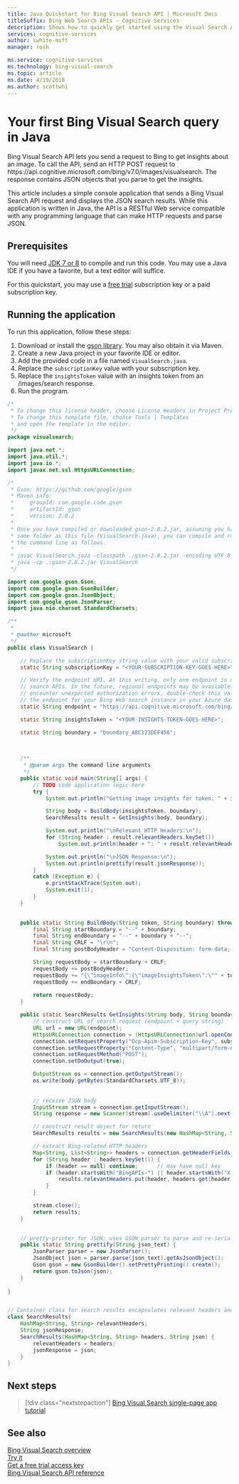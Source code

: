 ```yaml
---
title: Java Quickstart for Bing Visual Search API | Microsoft Docs
titleSuffix: Bing Web Search APIs - Cognitive Services
description: Shows how to quickly get started using the Visual Search API to get insights about an image.
services: cognitive-services
author: swhite-msft
manager: rosh

ms.service: cognitive-services
ms.technology: bing-visual-search
ms.topic: article
ms.date: 4/19/2018
ms.author: scottwhi
---
```


# Your first Bing Visual Search query in Java

Bing Visual Search API lets you send a request to Bing to get insights about an image. To call the API, send an HTTP POST  request to https:\/\/api.cognitive.microsoft.com/bing/v7.0/images/visualsearch. The response contains JSON objects that you parse to get the insights.

This article includes a simple console application that sends a Bing Visual Search API request and displays the JSON search results. While this application is written in Java, the API is a RESTful Web service compatible with any programming language that can make HTTP requests and parse JSON. 

## Prerequisites

You will need [JDK 7 or 8](http://www.oracle.com/technetwork/java/javase/downloads/jdk8-downloads-2133151.html) to compile and run this code. You may use a Java IDE if you have a favorite, but a text editor will suffice.

For this quickstart, you may use a [free trial](https://azure.microsoft.com/try/cognitive-services/?api=bing-web-search-api) subscription key or a paid subscription key.

## Running the application

To run this application, follow these steps:

1. Download or install the [gson library](https://github.com/google/gson). You may also obtain it via Maven.
2. Create a new Java project in your favorite IDE or editor.
3. Add the provided code in a file named `VisualSearch.java`.
4. Replace the `subscriptionKey` value with your subscription key.
4. Replace the `insightsToken` value with an insights token from an /images/search response.
5. Run the program.

```java
/*
 * To change this license header, choose License Headers in Project Properties.
 * To change this template file, choose Tools | Templates
 * and open the template in the editor.
 */
package visualsearch;

import java.net.*;
import java.util.*;
import java.io.*;
import javax.net.ssl.HttpsURLConnection;

/*
 * Gson: https://github.com/google/gson
 * Maven info:
 *     groupId: com.google.code.gson
 *     artifactId: gson
 *     version: 2.8.2
 *
 * Once you have compiled or downloaded gson-2.8.2.jar, assuming you have placed it in the
 * same folder as this file (VisualSearch.java), you can compile and run this program at
 * the command line as follows.
 *
 * javac VisualSearch.java -classpath .;gson-2.8.2.jar -encoding UTF-8
 * java -cp .;gson-2.8.2.jar VisualSearch
 */

import com.google.gson.Gson;
import com.google.gson.GsonBuilder;
import com.google.gson.JsonObject;
import com.google.gson.JsonParser;
import java.nio.charset.StandardCharsets;

/**
 *
 * @author microsoft
 */
public class VisualSearch {

    // Replace the subscriptionKey string value with your valid subscription key.
    static String subscriptionKey = "<YOUR-SUBSCRIPTION-KEY-GOES-HERE>";

    // Verify the endpoint URI. At this writing, only one endpoint is used for Bing
    // search APIs. In the future, regional endpoints may be available.  If you
    // encounter unexpected authorization errors, double-check this value against
    // the endpoint for your Bing Web search instance in your Azure dashboard.
    static String endpoint = "https://api.cognitive.microsoft.com/bing/v7.0/images/visualsearch";

    static String insightsToken = "<YOUR-INSIGHTS-TOKEN-GOES-HERE>";

    static String boundary = "boundary_ABC123DEF456";

    
    
    /**
     * @param args the command line arguments
     */
    public static void main(String[] args) {
        // TODO code application logic here
        try {
            System.out.println("Getting image insights for token: " + insightsToken);

            String body = BuildBody(insightsToken, boundary);
            SearchResults result = GetInsights(body, boundary);

            System.out.println("\nRelevant HTTP Headers:\n");
            for (String header : result.relevantHeaders.keySet())
                System.out.println(header + ": " + result.relevantHeaders.get(header));

            System.out.println("\nJSON Response:\n");
            System.out.println(prettify(result.jsonResponse));
        }
        catch (Exception e) {
            e.printStackTrace(System.out);
            System.exit(1);
        }
    }

    
    public static String BuildBody(String token, String boundary) throws Exception {
        final String startBoundary = "--" + boundary;
        final String endBoundary = "--" + boundary + "--";
        final String CRLF = "\r\n";
        final String postBodyHeader = "Content-Disposition: form-data; name=\"knowledgeRequest\"" + CRLF + CRLF;

        String requestBody = startBoundary + CRLF;
        requestBody += postBodyHeader;
        requestBody += "{\"imageInfo\":{\"imageInsightsToken\":\"" + token + "\"}}" + CRLF + CRLF;
        requestBody += endBoundary + CRLF;
        
        return requestBody;
    }

    public static SearchResults GetInsights(String body, String boundary) throws Exception {
        // construct URL of search request (endpoint + query string)
        URL url = new URL(endpoint);
        HttpsURLConnection connection = (HttpsURLConnection)url.openConnection();
        connection.setRequestProperty("Ocp-Apim-Subscription-Key", subscriptionKey);
        connection.setRequestProperty("Content-Type", "multipart/form-data; boundary=" + boundary);
        connection.setRequestMethod("POST");
        connection.setDoOutput(true);

        OutputStream os = connection.getOutputStream();
        os.write(body.getBytes(StandardCharsets.UTF_8));
        
        
        // receive JSON body
        InputStream stream = connection.getInputStream();
        String response = new Scanner(stream).useDelimiter("\\A").next();

        // construct result object for return
        SearchResults results = new SearchResults(new HashMap<String, String>(), response);

        // extract Bing-related HTTP headers
        Map<String, List<String>> headers = connection.getHeaderFields();
        for (String header : headers.keySet()) {
            if (header == null) continue;      // may have null key
            if (header.startsWith("BingAPIs-") || header.startsWith("X-MSEdge-")) {
                results.relevantHeaders.put(header, headers.get(header).get(0));
            }
        }

        stream.close();
        return results;
    }

    
    // pretty-printer for JSON; uses GSON parser to parse and re-serialize
    public static String prettify(String json_text) {
        JsonParser parser = new JsonParser();
        JsonObject json = parser.parse(json_text).getAsJsonObject();
        Gson gson = new GsonBuilder().setPrettyPrinting().create();
        return gson.toJson(json);
    }
    
}


// Container class for search results encapsulates relevant headers and JSON data
class SearchResults{
    HashMap<String, String> relevantHeaders;
    String jsonResponse;
    SearchResults(HashMap<String, String> headers, String json) {
        relevantHeaders = headers;
        jsonResponse = json;
    }
}
```

## Next steps

> [!div class="nextstepaction"]
> [Bing Visual Search single-page app tutorial](../tutorial-bing-visual-search-single-page-app.md)

## See also 

[Bing Visual Search overview](../overview.md)  
[Try it](https://aka.ms/bingvisualsearchtryforfree)  
[Get a free trial access key](https://azure.microsoft.com/try/cognitive-services/?api=bing-visual-search-api)  
[Bing Visual Search API reference](https://aka.ms/bingvisualsearchreferencedoc)

